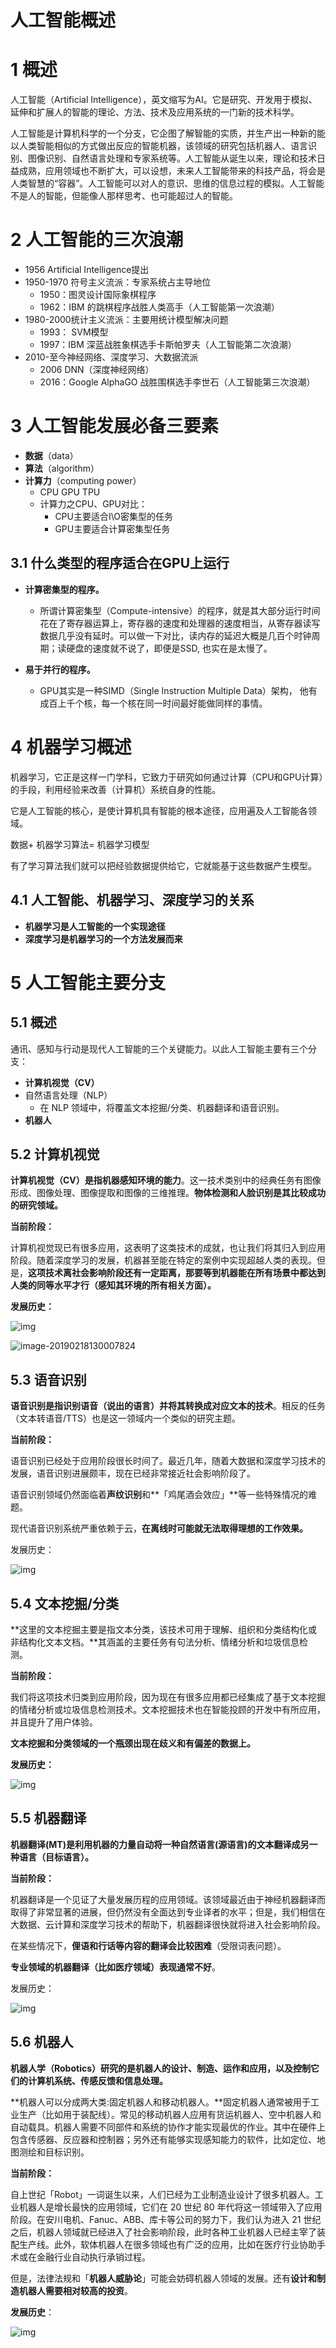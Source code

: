 # 人工智能概述

# 1 概述

人工智能（Artificial Intelligence），英文缩写为AI。它是研究、开发用于模拟、延伸和扩展人的智能的理论、方法、技术及应用系统的一门新的技术科学。

人工智能是计算机科学的一个分支，它企图了解智能的实质，并生产出一种新的能以人类智能相似的方式做出反应的智能机器，该领域的研究包括机器人、语言识别、图像识别、自然语言处理和专家系统等。人工智能从诞生以来，理论和技术日益成熟，应用领域也不断扩大，可以设想，未来人工智能带来的科技产品，将会是人类智慧的“容器”。人工智能可以对人的意识、思维的信息过程的模拟。人工智能不是人的智能，但能像人那样思考、也可能超过人的智能。

# 2 人工智能的三次浪潮

- 1956 Artificial Intelligence提出
- 1950-1970 符号主义流派：专家系统占主导地位
  - 1950：图灵设计国际象棋程序
  - 1962：IBM 的跳棋程序战胜人类高手（人工智能第一次浪潮）
- 1980-2000统计主义流派：主要用统计模型解决问题
  - 1993： SVM模型
  - 1997：IBM 深蓝战胜象棋选手卡斯帕罗夫（人工智能第二次浪潮）
- 2010-至今神经网络、深度学习、大数据流派
  - 2006 DNN（深度神经网络）
  - 2016：Google AlphaGO 战胜围棋选手李世石（人工智能第三次浪潮）

# 3 人工智能发展必备三要素

- **数据**（data）
- **算法**（algorithm）
- **计算力**（computing power）
  - CPU GPU TPU
  - 计算力之CPU、GPU对比：
    - CPU主要适合I\O密集型的任务
    - GPU主要适合计算密集型任务

## 3.1 什么类型的程序适合在GPU上运行

- **计算密集型的程序。**
  - 所谓计算密集型（Compute-intensive）的程序，就是其大部分运行时间花在了寄存器运算上，寄存器的速度和处理器的速度相当，从寄存器读写数据几乎没有延时。可以做一下对比，读内存的延迟大概是几百个时钟周期；读硬盘的速度就不说了，即便是SSD, 也实在是太慢了。　　

- **易于并行的程序。**
  - GPU其实是一种SIMD（Single Instruction Multiple Data）架构， 他有成百上千个核，每一个核在同一时间最好能做同样的事情。

# 4 机器学习概述

机器学习，它正是这样一门学科，它致力于研究如何通过计算（CPU和GPU计算）的手段，利用经验来改善（计算机）系统自身的性能。

它是人工智能的核心，是使计算机具有智能的根本途径，应用遍及人工智能各领域。

数据+ 机器学习算法= 机器学习模型

有了学习算法我们就可以把经验数据提供给它，它就能基于这些数据产生模型。

## 4.1 人工智能、机器学习、深度学习的关系

- **机器学习是人工智能的一个实现途径**
- **深度学习是机器学习的一个方法发展而来**

# 5 人工智能主要分支

## 5.1 概述

通讯、感知与行动是现代人工智能的三个关键能力。以此人工智能主要有三个分支：

- **计算机视觉（CV）**
- 自然语言处理（NLP）
  - 在 NLP 领域中，将覆盖文本挖掘/分类、机器翻译和语音识别。
- **机器人**

## 5.2 计算机视觉

**计算机视觉（CV）是指机器感知环境的能力**。这一技术类别中的经典任务有图像形成、图像处理、图像提取和图像的三维推理。**物体检测和人脸识别是其比较成功的研究领域。**

**当前阶段：**

计算机视觉现已有很多应用，这表明了这类技术的成就，也让我们将其归入到应用阶段。随着深度学习的发展，机器甚至能在特定的案例中实现超越人类的表现。但是，**这项技术离社会影响阶段还有一定距离，那要等到机器能在所有场景中都达到人类的同等水平才行（感知其环境的所有相关方面）。**

**发展历史：**

![img](https://zhishan-zh.github.io/media/artificialIntelligence-2020060418341.png)

![image-20190218130007824](https://zhishan-zh.github.io/media/artificialIntelligence-2020060418342.jpg)

## 5.3 语音识别

**语音识别是指识别语音（说出的语言）并将其转换成对应文本的技术**。相反的任务（文本转语音/TTS）也是这一领域内一个类似的研究主题。

**当前阶段：**

语音识别已经处于应用阶段很长时间了。最近几年，随着大数据和深度学习技术的发展，语音识别进展颇丰，现在已经非常接近社会影响阶段了。

语音识别领域仍然面临着**声纹识别**和**「鸡尾酒会效应」**等一些特殊情况的难题。

现代语音识别系统严重依赖于云，**在离线时可能就无法取得理想的工作效果。**

发展历史：

![img](https://zhishan-zh.github.io/media/artificialIntelligence-audio-2020060418342.png)

## 5.4 文本挖掘/分类

**这里的文本挖掘主要是指文本分类，该技术可用于理解、组织和分类结构化或非结构化文本文档。**其涵盖的主要任务有句法分析、情绪分析和垃圾信息检测。

**当前阶段：**

我们将这项技术归类到应用阶段，因为现在有很多应用都已经集成了基于文本挖掘的情绪分析或垃圾信息检测技术。文本挖掘技术也在智能投顾的开发中有所应用，并且提升了用户体验。

**文本挖掘和分类领域的一个瓶颈出现在歧义和有偏差的数据上。**

**发展历史：**

![img](https://zhishan-zh.github.io/media/artificialIntelligence-2020060418344.png)

## 5.5 机器翻译

**机器翻译(MT)是利用机器的力量自动将一种自然语言(源语言)的文本翻译成另一种语言（目标语言）。**

**当前阶段：**

机器翻译是一个见证了大量发展历程的应用领域。该领域最近由于神经机器翻译而取得了非常显著的进展，但仍然没有全面达到专业译者的水平；但是，我们相信在大数据、云计算和深度学习技术的帮助下，机器翻译很快就将进入社会影响阶段。

在某些情况下，**俚语和行话等内容的翻译会比较困难**（受限词表问题）。

**专业领域的机器翻译（比如医疗领域）表现通常不好**。

发展历史：

![img](https://zhishan-zh.github.io/media/artificialIntelligence-2020060418345.png)

## 5.6 机器人

**机器人学（Robotics）研究的是机器人的设计、制造、运作和应用，以及控制它们的计算机系统、传感反馈和信息处理。**

**机器人可以分成两大类:固定机器人和移动机器人。**固定机器人通常被用于工业生产（比如用于装配线）。常见的移动机器人应用有货运机器人、空中机器人和自动载具。机器人需要不同部件和系统的协作才能实现最优的作业。其中在硬件上包含传感器、反应器和控制器；另外还有能够实现感知能力的软件，比如定位、地图测绘和目标识别。

**当前阶段：**

自上世纪「Robot」一词诞生以来，人们已经为工业制造业设计了很多机器人。工业机器人是增长最快的应用领域，它们在 20 世纪 80 年代将这一领域带入了应用阶段。在安川电机、Fanuc、ABB、库卡等公司的努力下，我们认为进入 21 世纪之后，机器人领域就已经进入了社会影响阶段，此时各种工业机器人已经主宰了装配生产线。此外，软体机器人在很多领域也有广泛的应用，比如在医疗行业协助手术或在金融行业自动执行承销过程。

但是，法律法规和「**机器人威胁论**」可能会妨碍机器人领域的发展。还有**设计和制造机器人需要相对较高的投资**。

**发展历史**：

![img](https://zhishan-zh.github.io/media/artificialIntelligence-rebot-history-2020060418342.png)